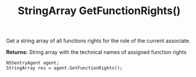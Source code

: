 ﻿---
uid: crmscript_ref_NSSentryAgent_GetFunctionRights
title: StringArray GetFunctionRights()
intellisense: NSSentryAgent.GetFunctionRights
keywords: NSSentryAgent, GetFunctionRights
so.topic: reference
---

Get a string array of all functions rights for the role of the current associate.


**Returns:** String array with the technical names of assigned function rights

```crmscript
NSSentryAgent agent;
StringArray res = agent.GetFunctionRights();
```

